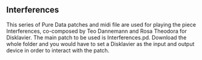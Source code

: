 ## Interferences
This series of Pure Data patches and midi file are used for playing the piece Interferences, co-composed by Teo Dannemann and Rosa Theodora for Disklavier. The main patch to be used is Interferences.pd. Download the whole folder and you would have to set a Disklavier as the input and output device in order to interact with the patch. 
